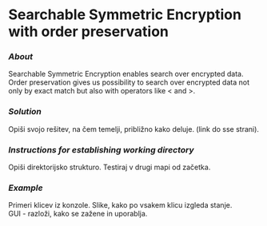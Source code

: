 # Searchable Symmetric Encryption with order preservation

### _About_
Searchable Symmetric Encryption enables search over encrypted data.  
Order preservation gives us possibility to search over encrypted data not only by exact match but also with operators like < and >. 

### _Solution_
Opiši svojo rešitev, na čem temelji, približno kako deluje. (link do sse strani).


### _Instructions for establishing working directory_
Opiši direktorijsko strukturo. Testiraj v drugi mapi od začetka.


### _Example_
Primeri klicev iz konzole. Slike, kako po vsakem klicu izgleda stanje.  
GUI - razloži, kako se zažene in uporablja.
